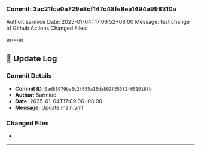 ### Commit: 3ac21fca0a729e8cf147c48fe8ea1494a998310a
Author: sarmioe
Date: 2025-01-04T17:06:52+08:00
Message: test change of Github Actions
Changed Files:

\n---\n
## 📝 Update Log

### Commit Details
- **Commit ID**: `0ad88979ba5c2f655a15da802f353f2f651018fb`
- **Author**: Saŕmioè
- **Date**: 2025-01-04T17:09:06+08:00
- **Message**: Update main.yml

### Changed Files

- 

---
